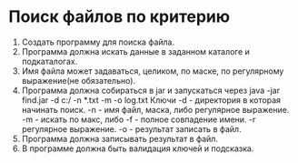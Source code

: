 # Поиск файлов по критерию
1. Создать программу для поиска файла. 
2. Программа должна искать данные в заданном каталоге и подкаталогах.
3. Имя файла может задаваться, целиком, по маске, по регулярному выражение(не обязательно).
4. Программа должна собираться в jar и запускаться через java -jar find.jar -d c:/ -n *.txt -m -o log.txt
Ключи 
-d - директория в которая начинать поиск.
-n - имя файл, маска, либо регулярное выражение.
-m - искать по макс, либо -f - полное совпадение имени. -r регулярное выражение.
-o - результат записать в файл.
5. Программа должна записывать результат в файл.
6. В программе должна быть валидация ключей и подсказка.